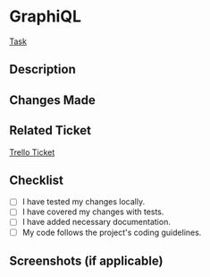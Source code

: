 
# GraphiQL

[Task](https://github.com/rolling-scopes-school/tasks/blob/master/react/modules/graphiql.md)

## Description

<!-- Describe the purpose of this pull request -->

## Changes Made

<!-- Provide a brief overview of the changes you made -->

## Related Ticket

[Trello Ticket](url)

## Checklist

- [ ] I have tested my changes locally.
- [ ] I have covered my changes with tests.
- [ ] I have added necessary documentation.
- [ ] My code follows the project's coding guidelines.

## Screenshots (if applicable)

<!-- Add screenshots or GIFs to showcase the changes -->
